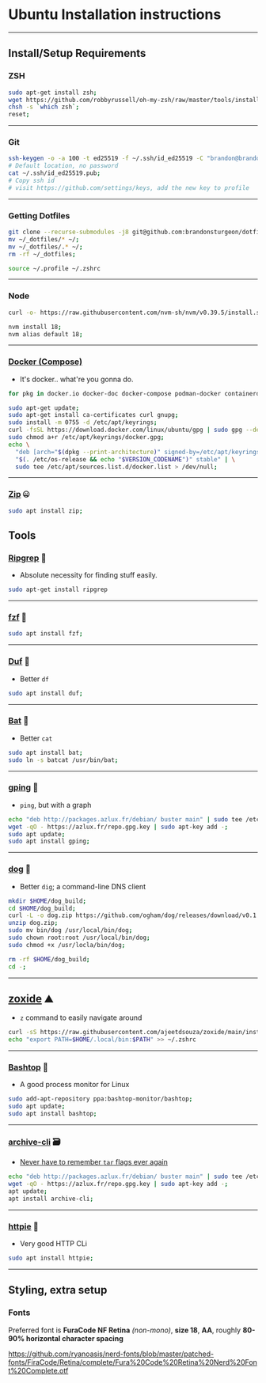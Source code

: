 # Ubuntu Installation instructions

---

## Install/Setup Requirements

### ZSH
```bash
sudo apt-get install zsh;
wget https://github.com/robbyrussell/oh-my-zsh/raw/master/tools/install.sh -O - | zsh;
chsh -s `which zsh`;
reset;
```

---

### Git
```bash
ssh-keygen -o -a 100 -t ed25519 -f ~/.ssh/id_ed25519 -C "brandon@brandonsturgeon.comm"
# Default location, no password
cat ~/.ssh/id_ed25519.pub;
# Copy ssh id
# visit https://github.com/settings/keys, add the new key to profile
```

---

### Getting Dotfiles
```bash
git clone --recurse-submodules -j8 git@github.com:brandonsturgeon/dotfiles.git ~/_dotfiles;
mv ~/_dotfiles/* ~/;
mv ~/_dotfiles/.* ~/;
rm -rf ~/_dotfiles;

source ~/.profile ~/.zshrc
```

---

### Node
```bash
curl -o- https://raw.githubusercontent.com/nvm-sh/nvm/v0.39.5/install.sh | bash;

nvm install 18;
nvm alias default 18;
```

---

### [Docker (Compose)](https://docs.docker.com/engine/install/ubuntu/)
- It's docker.. what're you gonna do.
```bash
for pkg in docker.io docker-doc docker-compose podman-docker containerd runc; do sudo apt-get remove $pkg; done;

sudo apt-get update;
sudo apt-get install ca-certificates curl gnupg;
sudo install -m 0755 -d /etc/apt/keyrings;
curl -fsSL https://download.docker.com/linux/ubuntu/gpg | sudo gpg --dearmor -o /etc/apt/keyrings/docker.gpg;
sudo chmod a+r /etc/apt/keyrings/docker.gpg;
echo \
  "deb [arch="$(dpkg --print-architecture)" signed-by=/etc/apt/keyrings/docker.gpg] https://download.docker.com/linux/ubuntu \
  "$(. /etc/os-release && echo "$VERSION_CODENAME")" stable" | \
  sudo tee /etc/apt/sources.list.d/docker.list > /dev/null;
```

---

### [Zip](https://manpages.ubuntu.com/manpages/focal/man1/zip.1.html) :zipper_mouth_face:
```bash
sudo apt install zip;
```


## Tools

### [Ripgrep](https://github.com/BurntSushi/ripgrep) :mag_right:
- Absolute necessity for finding stuff easily.
```bash
sudo apt-get install ripgrep
```

---

### [fzf](https://docs.docker.com/engine/install/ubuntu/) :peach:
```bash
sudo apt install fzf;
```

---

### [Duf](https://github.com/muesli/duf) :minidisc:
- Better `df`
```bash
sudo apt install duf;
```

---

### [Bat](https://github.com/sharkdp/bat) :bat:
- Better `cat`
```bash
sudo apt install bat;
sudo ln -s batcat /usr/bin/bat;
```

---

### [gping](https://github.com/orf/gping) :ping_pong:
- `ping`, but with a graph
```bash
echo "deb http://packages.azlux.fr/debian/ buster main" | sudo tee /etc/apt/sources.list.d/azlux.list;
wget -qO - https://azlux.fr/repo.gpg.key | sudo apt-key add -;
sudo apt update;
sudo apt install gping;
```

---

### [dog](https://github.com/ogham/dog) :dog:
- Better `dig`; a command-line DNS client
```bash
mkdir $HOME/dog_build;
cd $HOME/dog_build;
curl -L -o dog.zip https://github.com/ogham/dog/releases/download/v0.1.0/dog-v0.1.0-x86_64-unknown-linux-gnu.zip;
unzip dog.zip;
sudo mv bin/dog /usr/local/bin/dog;
sudo chown root:root /usr/local/bin/dog;
sudo chmod +x /usr/locla/bin/dog;

rm -rf $HOME/dog_build;
cd -;
```

---

## [zoxide](https://github.com/ajeetdsouza/zoxide) :mountain:
- `z` command to easily navigate around
```bash
curl -sS https://raw.githubusercontent.com/ajeetdsouza/zoxide/main/install.sh | bash;
echo "export PATH=$HOME/.local/bin:$PATH" >> ~/.zshrc
```

---

### [Bashtop](https://github.com/aristocratos/bashtop) :scroll:
- A good process monitor for Linux
```bash
sudo add-apt-repository ppa:bashtop-monitor/bashtop;
sudo apt update;
sudo apt install bashtop;
```

---

### [archive-cli](https://github.com/azlux/archive-cli) :card_file_box:
- [Never have to remember `tar` flags ever again](https://xkcd.com/1168/)
```bash
echo "deb http://packages.azlux.fr/debian/ buster main" | sudo tee /etc/apt/sources.list.d/azlux.list;
wget -qO - https://azlux.fr/repo.gpg.key | sudo apt-key add -;
apt update;
apt install archive-cli;
```

---

### [httpie](https://httpie.io/cli) :pie:
- Very good HTTP CLi
```bash
sudo apt install httpie;
```

---

## Styling, extra setup

### Fonts
Preferred font is **FuraCode NF Retina** _(non-mono)_, **size 18**, **AA**, roughly **80-90% horizontal character spacing**

https://github.com/ryanoasis/nerd-fonts/blob/master/patched-fonts/FiraCode/Retina/complete/Fura%20Code%20Retina%20Nerd%20Font%20Complete.otf
